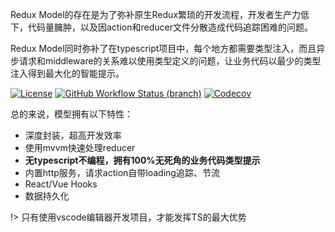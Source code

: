 Redux Model的存在是为了弥补原生Redux繁琐的开发流程，开发者生产力低下，代码量臃肿，以及因action和reducer文件分散造成代码追踪困难的问题。

Redux Model同时弥补了在typescript项目中，每个地方都需要类型注入，而且异步请求和middleware的关系难以使用类型定义的问题，让业务代码以最少的类型注入得到最大化的智能提示。

[![License](https://img.shields.io/github/license/redux-model/redux-model)](https://github.com/redux-model/redux-model/blob/master/LICENSE)
[![GitHub Workflow Status (branch)](https://img.shields.io/github/workflow/status/redux-model/redux-model/CI/master)](https://github.com/redux-model/redux-model/actions)
[![Codecov](https://img.shields.io/codecov/c/github/redux-model/redux-model)](https://codecov.io/gh/redux-model/redux-model)

总的来说，模型拥有以下特性：

* 深度封装，超高开发效率
* 使用mvvm快速处理reducer
* **无typescript不编程，拥有100%无死角的业务代码类型提示**
* 内置http服务，请求action自带loading追踪、节流
* React/Vue Hooks
* 数据持久化

!> 只有使用vscode编辑器开发项目，才能发挥TS的最大优势
